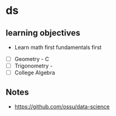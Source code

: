 # ds

## learning objectives

* Learn math first fundamentals first

-[ ] Geometry - C
-[ ] Trigonometry -
-[ ] College Algebra

## Notes

* https://github.com/ossu/data-science
